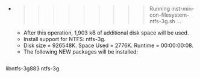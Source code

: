 * >>>>>>>>> Running inst-min-con-filesystem-ntfs-3g.sh ...
  * After this operation, 1,903 kB of additional disk space will be used.
  * Install support for NTFS: ntfs-3g.
  * Disk size = 926548K. Space Used = 2776K. Runtime = 00:00:00:08.
  * The following NEW packages will be installed:
  ```bash
libntfs-3g883 ntfs-3g
  ```
